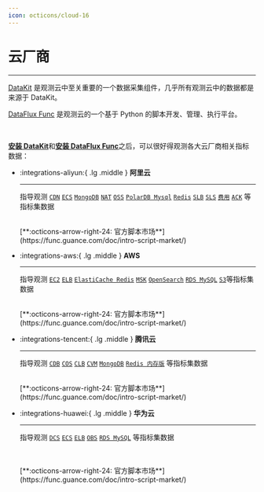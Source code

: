 ```yaml
---
icon: octicons/cloud-16
---
```


# 云厂商

---

[DataKit](../../datakit/index.md) 是观测云中至关重要的一个数据采集组件，几乎所有观测云中的数据都是来源于 DataKit。

[DataFlux Func](https://func.guance.com/doc/) 是观测云的一个基于 Python 的脚本开发、管理、执行平台。

<br />

[**安装 DataKit**](../../datakit/datakit-install.md)和[**安装 DataFlux Func**](https://func.guance.com/doc/quick-start/)之后，可以很好得观测各大云厂商相关指标数据：


<div class="grid cards" markdown>

-   :integrations-aliyun:{ .lg .middle } __阿里云__

    ---

    指导观测 [`CDN`](./aliyun/aliyun-cdn.md) [`ECS`](./aliyun/aliyun-ecs.md) [`MongoDB`](./aliyun/aliyun-mongodb.md) [`NAT`](./aliyun/aliyun-nat.md) [`OSS`](./aliyun/aliyun-oss.md) [`PolarDB Mysql`](./aliyun/aliyun-polardb-mysql.md) [`Redis`](./aliyun/aliyun-redis.md) [`SLB`](./aliyun/aliyun-slb.md) [`SLS`](./aliyun/aliyun-sls.md) [`费用`](./aliyun/aliyun-charges.md) [`ACK`](./aliyun/aliyun-ack.md) 等指标集数据

    <br/>
    [**:octicons-arrow-right-24: 官方脚本市场**](https://func.guance.com/doc/intro-script-market/)

-   :integrations-aws:{ .lg .middle } __AWS__

    ---

    指导观测 [`EC2`](./aws/aws-ec2.md) [`ELB`](./aws/aws-elb.md) [`ElastiCache Redis`](./aws/aws-elasticache-redis.md) [`MSK`](./aws/aws-msk.md) [`OpenSearch`](./aws/aws-opensearch.md) [`RDS MySQL`](./aws/aws-rds-mysql.md) [`S3`](./aws/aws-s3.md)等指标集数据

    <br/>
    [**:octicons-arrow-right-24: 官方脚本市场**](https://func.guance.com/doc/intro-script-market/)

-   :integrations-tencent:{ .lg .middle } __腾讯云__

    ---

    指导观测 [`CDB`](./tencent/cdb.md) [`COS`](./tencent/cos.md) [`CLB`](./tencent/clb.md) [`CVM`](./tencent/cvm.md) [`MongoDB`](./tencent/mongodb.md) [`Redis 内存版`](./tencent/redis-mem.md) 等指标集数据

    <br/>
    [**:octicons-arrow-right-24: 官方脚本市场**](https://func.guance.com/doc/intro-script-market/)

-   :integrations-huawei:{ .lg .middle } __华为云__

    ---

    指导观测 [`DCS`](./huawei/dcs.md) [`ECS`](./huawei/ecs.md) [`ELB`](./huawei/elb.md) [`OBS`](./huawei/obs.md) [`RDS MySQL`](./huawei/rds-mysql.md) 等指标集数据

    <br/>
    <br/>
    [**:octicons-arrow-right-24: 官方脚本市场**](https://func.guance.com/doc/intro-script-market/)

</div>

<br/>

<br/>

<br/>

<br/>

